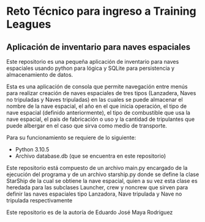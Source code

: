 # Reto Técnico para ingreso a Training Leagues
## Aplicación de inventario para naves espaciales

Este repositorio es una pequeña aplicación de inventario para naves espaciales usando python para lógica y SQLite para persistencia y almacenamiento de datos.

Esta es una aplicación de consola que permite navegación entre menús para realizar creación de naves espaciales de tres tipos (Lanzadera, Naves no tripuladas y Naves tripuladas) en las cuales se puede almacenar el nombre de la nave espacial, el año en el que inicia operación, el tipo de nave espacial (definido anteriormente), el tipo de combustible que usa la nave espacial, el pais de fabricación o uso y la cantidad de tripulantes que puede albergar en el caso que sirva como medio de transporte.

Para su funcionamiento se requiere de lo siguiente:
- Python 3.10.5
- Archivo database.db (que se encuentra en este repositorio)

Este repositorio está compuesto de un archivo main.py encargado de la ejecución del programa y de un archivo starship.py donde se define la clase StarShip de la cual se obtiene la nave espacial, quien a su vez esta clase es heredada para las subclases Launcher, crew y noncrew que sirven para definir las naves espaciales tipo Lanzadora, Nave tripulada y Nave no tripulada respectivamente

Este repositorio es de la autoría de Eduardo José Maya Rodriguez
